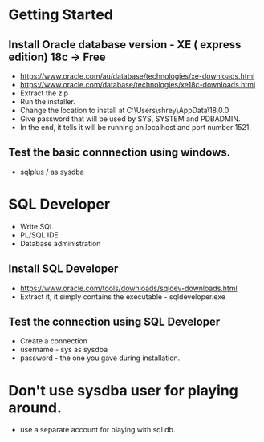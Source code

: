 # Getting Started 

## Install Oracle database version - XE ( express edition) 18c -> Free

* https://www.oracle.com/au/database/technologies/xe-downloads.html
* https://www.oracle.com/database/technologies/xe18c-downloads.html
* Extract the zip 
* Run the installer.
* Change the location to install at C:\Users\shrey\AppData\18.0.0
* Give password that will be used by SYS, SYSTEM and PDBADMIN.
* In the end, it tells it will be running on localhost and port number 1521.

## Test the basic connnection using windows.
* sqlplus / as sysdba

# SQL Developer 
* Write SQL 
* PL/SQL IDE 
* Database administration

## Install SQL Developer 
* https://www.oracle.com/tools/downloads/sqldev-downloads.html
* Extract it, it simply contains the executable - sqldeveloper.exe

## Test the connection using SQL Developer 
* Create a connection 
* username  - sys as sysdba 
* password - the one you gave during installation.


# Don't use sysdba user for playing around.
* use a separate account for playing with sql db.



